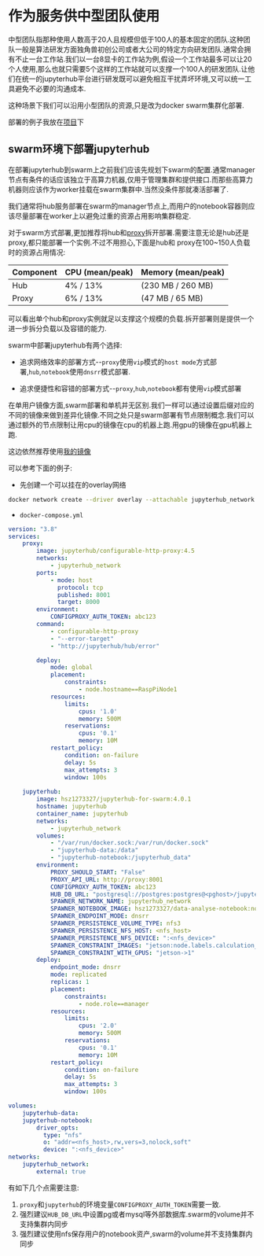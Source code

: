 # 作为服务供中型团队使用

中型团队指那种使用人数高于20人且规模但低于100人的基本固定的团队.这种团队一般是算法研发方面独角兽初创公司或者大公司的特定方向研发团队.通常会拥有不止一台工作站.我们以一台8显卡的工作站为例,假设一个工作站最多可以让20个人使用,那么也就只需要5个这样的工作站就可以支撑一个100人的研发团队.让他们在统一的jupyterhub平台进行研发既可以避免相互干扰弄坏环境,又可以统一工具避免不必要的沟通成本.

这种场景下我们可以沿用小型团队的资源,只是改为docker swarm集群化部署.

部署的例子我放在[项目](https://github.com/hsz1273327/TutorialForPython/tree/master/%E5%B7%A5%E5%85%B7%E9%93%BE%E7%AF%87/%E4%BA%A4%E4%BA%92%E7%8E%AF%E5%A2%83jupyter/%E5%A4%9A%E7%94%A8%E6%88%B7%E6%9C%8D%E5%8A%A1/examples/middleteam)下

## swarm环境下部署jupyterhub

在部署jupyterhub到swarm上之前我们应该先规划下swarm的配置.通常manager节点有条件的话应该独立于高算力机器,仅用于管理集群和提供接口.而那些高算力机器则应该作为worker挂载在swarm集群中.当然没条件那就凑活部署了.

我们通常将hub服务部署在swarm的manager节点上,而用户的notebook容器则应该尽量部署在worker上以避免过重的资源占用影响集群稳定.

对于swarm方式部署,更加推荐将hub和[proxy](https://hub.docker.com/r/jupyterhub/configurable-http-proxy)拆开部署.需要注意无论是hub还是proxy,都只能部署一个实例.不过不用担心,下面是hub和
proxy在100~150人负载时的资源占用情况:

Component | CPU (mean/peak) | Memory (mean/peak)
---|---|---
Hub| 4% / 13%| (230 MB / 260 MB)
Proxy| 6% / 13%| (47 MB / 65 MB)

可以看出单个hub和proxy实例就足以支撑这个规模的负载.拆开部署则是提供一个进一步拆分负载以及容错的能力.

swarm中部署jupyterhub有两个选择:

+ 追求网络效率的部署方式--`proxy`使用`vip`模式的`host mode`方式部署,`hub`,`notebook`使用`dnsrr`模式部署.

+ 追求便捷性和容错的部署方式--`proxy`,`hub`,`notebook`都有使用`vip`模式部署


在单用户镜像方面,swarm部署和单机并无区别.我们一样可以通过设置后缀对应的不同的镜像来做到差异化镜像.不同之处只是swarm部署有节点限制概念.我们可以通过额外的节点限制让用cpu的镜像在cpu的机器上跑.用gpu的镜像在gpu机器上跑.

这边依然推荐使用[我的镜像](https://hub.docker.com/r/hsz1273327/jupyterhub-for-swarm)

可以参考下面的例子:

+ 先创建一个可以挂在的overlay网络

```bash
docker network create --driver overlay --attachable jupyterhub_network
```

+ `docker-compose.yml`

```yml
version: "3.8"
services:
    proxy:
        image: jupyterhub/configurable-http-proxy:4.5
        networks:
            - jupyterhub_network
        ports:
            - mode: host
              protocol: tcp
              published: 8001
              target: 8000
        environment:
            CONFIGPROXY_AUTH_TOKEN: abc123
        command:
            - configurable-http-proxy
            - "--error-target"
            - "http://jupyterhub/hub/error"

        deploy:
            mode: global
            placement:
                constraints:
                    - node.hostname==RaspPiNode1
            resources:
                limits:
                    cpus: '1.0'
                    memory: 500M
                reservations:
                    cpus: '0.1'
                    memory: 10M
            restart_policy:
                condition: on-failure
                delay: 5s
                max_attempts: 3
                window: 100s
        
    jupyterhub:
        image: hsz1273327/jupyterhub-for-swarm:4.0.1
        hostname: jupyterhub
        container_name: jupyterhub
        networks:
            - jupyterhub_network
        volumes:
            - "/var/run/docker.sock:/var/run/docker.sock"
            - "jupyterhub-data:/data"
            - "jupyterhub-notebook:/jupyterhub_data"
        environment:
            PROXY_SHOULD_START: "False"
            PROXY_API_URL: http://proxy:8001
            CONFIGPROXY_AUTH_TOKEN: abc123
            HUB_DB_URL: "postgresql://postgres:postgres@<pghost>/jupyterhub"
            SPAWNER_NETWORK_NAME: jupyterhub_network
            SPAWNER_NOTEBOOK_IMAGE: hsz1273327/data-analyse-notebook:notebook-6.5.4
            SPAWNER_ENDPOINT_MODE: dnsrr
            SPAWNER_PERSISTENCE_VOLUME_TYPE: nfs3
            SPAWNER_PERSISTENCE_NFS_HOST: <nfs_host>
            SPAWNER_PERSISTENCE_NFS_DEVICE: ":<nfs_device>"
            SPAWNER_CONSTRAINT_IMAGES: "jetson:node.labels.calculation_type==gpu->hsz1273327/gpu-torch-notebook:pytorch2.0.1-cuda11.8.0-notebook6.5.4;quant:node.labels.calculation_type==cpu->hsz1273327/quant-notebook:notebook-6.5.4"
            SPAWNER_CONSTRAINT_WITH_GPUS: "jetson->1"
        deploy:
            endpoint_mode: dnsrr
            mode: replicated
            replicas: 1
            placement:
                constraints:
                    - node.role==manager
            resources:
                limits:
                    cpus: '2.0'
                    memory: 500M
                reservations:
                    cpus: '0.1'
                    memory: 10M
            restart_policy:
                condition: on-failure
                delay: 5s
                max_attempts: 3
                window: 100s

volumes:
    jupyterhub-data:
    jupyterhub-notebook:
        driver_opts:
          type: "nfs"
          o: "addr=<nfs_host>,rw,vers=3,nolock,soft"
          device: ":<nfs_device>"
networks:
    jupyterhub_network:
        external: true
```

有如下几个点需要注意:

1. `proxy`和`jupyterhub`的环境变量`CONFIGPROXY_AUTH_TOKEN`需要一致.
2. 强烈建议`HUB_DB_URL`中设置pg或者mysql等外部数据库.swarm的volume并不支持集群内同步
3. 强烈建议使用nfs保存用户的notebook资产,swarm的volume并不支持集群内同步
